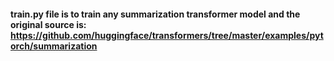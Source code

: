 #### train.py file is to train any summarization transformer model and the original source is: https://github.com/huggingface/transformers/tree/master/examples/pytorch/summarization
